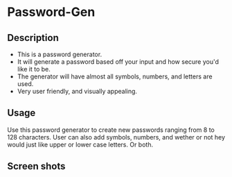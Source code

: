 # Password-Gen

## Description
- This is a password generator.
- It will generate a password based off your input and how secure you'd like it to be.
- The generator will have almost all symbols, numbers, and letters are used. 
- Very user friendly, and visually appealing.

## Usage 
Use this password generator to create new passwords ranging from 8 to 128 characters. User can also add symbols, numbers, and wether or not hey would just like upper or lower case letters. Or both.

## Screen shots
